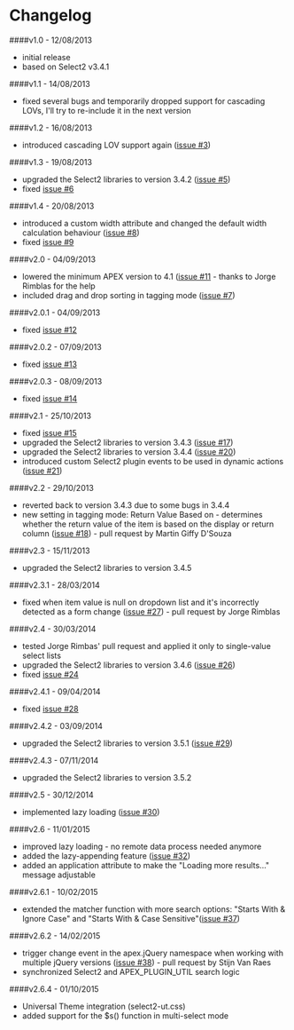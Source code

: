 Changelog
=========

####v1.0 - 12/08/2013
* initial release
* based on Select2 v3.4.1

####v1.1 - 14/08/2013
* fixed several bugs and temporarily dropped support for cascading LOVs, I'll try to re-include it in the next version

####v1.2 - 16/08/2013
* introduced cascading LOV support again ([issue #3](https://github.com/nbuytaert1/apex-select2/issues/3))

####v1.3 - 19/08/2013
* upgraded the Select2 libraries to version 3.4.2 ([issue #5](https://github.com/nbuytaert1/apex-select2/issues/5))
* fixed [issue #6](https://github.com/nbuytaert1/apex-select2/issues/6)

####v1.4 - 20/08/2013
* introduced a custom width attribute and changed the default width calculation behaviour ([issue #8](https://github.com/nbuytaert1/apex-select2/issues/8))
* fixed [issue #9](https://github.com/nbuytaert1/apex-select2/issues/9)

####v2.0 - 04/09/2013
* lowered the minimum APEX version to 4.1 ([issue #11](https://github.com/nbuytaert1/apex-select2/issues/11) - thanks to Jorge Rimblas for the help
* included drag and drop sorting in tagging mode ([issue #7](https://github.com/nbuytaert1/apex-select2/issues/7))

####v2.0.1 - 04/09/2013
* fixed [issue #12](https://github.com/nbuytaert1/apex-select2/issues/12)

####v2.0.2 - 07/09/2013
* fixed [issue #13](https://github.com/nbuytaert1/apex-select2/issues/13)

####v2.0.3 - 08/09/2013
* fixed [issue #14](https://github.com/nbuytaert1/apex-select2/issues/14)

####v2.1 - 25/10/2013
* fixed [issue #15](https://github.com/nbuytaert1/apex-select2/issues/15)
* upgraded the Select2 libraries to version 3.4.3 ([issue #17](https://github.com/nbuytaert1/apex-select2/issues/17))
* upgraded the Select2 libraries to version 3.4.4 ([issue #20](https://github.com/nbuytaert1/apex-select2/issues/20))
* introduced custom Select2 plugin events to be used in dynamic actions ([issue #21](https://github.com/nbuytaert1/apex-select2/issues/21))

####v2.2 - 29/10/2013
* reverted back to version 3.4.3 due to some bugs in 3.4.4
* new setting in tagging mode: ﻿Return Value Based on - determines whether ﻿the return value of the item is based on the display or return column ([issue #18](https://github.com/nbuytaert1/apex-select2/issues/18)) - pull request by Martin Giffy D'Souza

####v2.3 - 15/11/2013
* upgraded the Select2 libraries to version 3.4.5

####v2.3.1 - 28/03/2014
* fixed when item value is null on dropdown list and it's incorrectly detected as a form change ([issue #27](https://github.com/nbuytaert1/apex-select2/issues/27)) - pull request by Jorge Rimblas

####v2.4 - 30/03/2014
* tested Jorge Rimbas' pull request and applied it only to single-value select lists
* upgraded the Select2 libraries to version 3.4.6 ([issue #26](https://github.com/nbuytaert1/apex-select2/issues/26))
* fixed [issue #24](https://github.com/nbuytaert1/apex-select2/issues/24)

####v2.4.1 - 09/04/2014
* fixed [issue #28](https://github.com/nbuytaert1/apex-select2/issues/28)

####v2.4.2 - 03/09/2014
* upgraded the Select2 libraries to version 3.5.1 ([issue #29](https://github.com/nbuytaert1/apex-select2/issues/29))

####v2.4.3 - 07/11/2014
* upgraded the Select2 libraries to version 3.5.2

####v2.5 - 30/12/2014
* implemented lazy loading ([issue #30](https://github.com/nbuytaert1/apex-select2/issues/30))

####v2.6 - 11/01/2015
* improved lazy loading - no remote data process needed anymore
* added the lazy-appending feature ([issue #32](https://github.com/nbuytaert1/apex-select2/issues/32))
* added an application attribute to make the "Loading more results..." message adjustable

####v2.6.1 - 10/02/2015
* extended the matcher function with more search options: "Starts With & Ignore Case" and "Starts With & Case Sensitive"([issue #37](https://github.com/nbuytaert1/apex-select2/issues/37))

####v2.6.2 - 14/02/2015
* trigger change event in the apex.jQuery namespace when working with multiple jQuery versions ([issue #38](https://github.com/nbuytaert1/apex-select2/issues/38)) - pull request by Stijn Van Raes
* synchronized Select2 and APEX_PLUGIN_UTIL search logic

####v2.6.4 - 01/10/2015
* Universal Theme integration (select2-ut.css)
* added support for the $s() function in multi-select mode